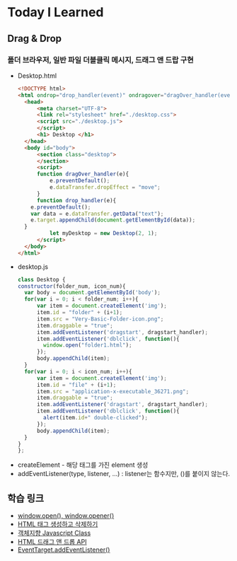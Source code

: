# Today I Learned
## Drag & Drop
### 폴더  브라우저, 일반 파일 더블클릭 메시지, 드래그 앤 드랍 구현
- Desktop.html
  ```html  
  <!DOCTYPE html>  
  <html ondrop="drop_handler(event)" ondragover="dragOver_handler(event)">  
	<head>  
		<meta charset="UTF-8">  
		<link rel="stylesheet" href="./desktop.css">  
		<script src="./desktop.js">  
		</script>  
		<h1> Desktop </h1>  
	</head>  
	<body id="body">  
		<section class="desktop">  
		</section>  
		<script>  
		function dragOver_handler(e){  
			e.preventDefault();  
			e.dataTransfer.dropEffect = "move";  
		}  
		function drop_handler(e){  
      e.preventDefault();  
      var data = e.dataTransfer.getData("text");  
      e.target.appendChild(document.getElementById(data));  
    }  
			let myDesktop = new Desktop(2, 1);  
		</script>  
	</body>  
  </html>  
  ```  
- desktop.js  
  ```js  
  class Desktop {
  constructor(folder_num, icon_num){  
    var body = document.getElementById('body');  
    for(var i = 0; i < folder_num; i++){  
        var item = document.createElement('img');  
        item.id = "folder" + (i+1);  
        item.src = "Very-Basic-Folder-icon.png";  
        item.draggable = "true";  
        item.addEventListener('dragstart', dragstart_handler);  
        item.addEventListener('dblclick', function(){  
          window.open("folder1.html");  
        });  
        body.appendChild(item);  
    }  
    for(var i = 0; i < icon_num; i++){  
        var item = document.createElement('img');  
        item.id = "file" + (i+1);  
        item.src = "application-x-executable_36271.png";  
        item.draggable = "true";  
        item.addEventListener('dragstart', dragstart_handler);  
        item.addEventListener('dblclick', function(){  
          alert(item.id+" double-clicked");  
        });  
        body.appendChild(item);  
    }  
  }  
  };  
  ```  
- createElement - 해당 태그를 가진 element 생성  
- addEventListener(type, listener, ...) : listener는 함수지만, ()를 붙이지 않는다.  

## 학습 링크  
- [window.open(), window.opener()](http://iamawebdeveloper.tistory.com/46)  
- [HTML 태그 생성하고 삭제하기](http://alzpfm.tistory.com/6)  
- [객체지향 Javascript Class](https://github.com/FEDevelopers/tech.description/wiki/%5BES6%5D%EA%B0%9D%EC%B2%B4%EC%A7%80%ED%96%A5-Javascript---Class)  
- [HTML 드래그 앤 드롭 API](https://developer.mozilla.org/ko/docs/Web/API/HTML_%EB%93%9C%EB%9E%98%EA%B7%B8_%EC%95%A4_%EB%93%9C%EB%A1%AD_API)  
- [EventTarget.addEventListener()](https://developer.mozilla.org/ko/docs/Web/API/EventTarget/addEventListener)  
